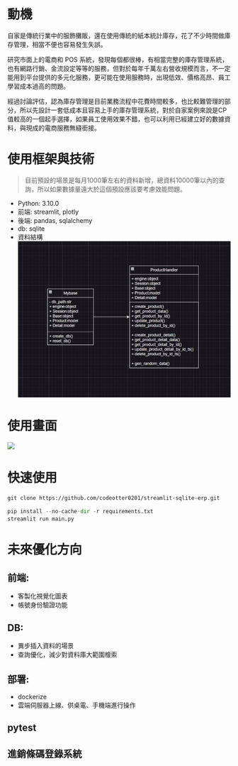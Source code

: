 # 動機
自家是傳統行業中的服飾攤販，還在使用傳統的紙本統計庫存，花了不少時間做庫存管理，相當不便也容易發生失誤。

研究市面上的電商和 POS 系統，發現每個都很棒，有相當完整的庫存管理系統，也有網路行銷、金流設定等等的服務，但對於每年千萬左右營收規模而言，不一定能用到平台提供的多元化服務，更可能在使用服務時，出現低效、價格高昂、員工學習成本過高的問題。

經過討論評估，認為庫存管理是目前業務流程中花費時間較多，也比較難管理的部分，所以先設計一套低成本且容易上手的庫存管理系統，對於自家案例來說是CP值較高的一個起手選擇，如果員工使用效果不錯，也可以利用已經建立好的數據資料，與現成的電商服務無縫銜接。

# 使用框架與技術
> 目前預設的場景是每月1000筆左右的資料新增，總資料10000筆以內的查詢，所以如果數據量遠大於這個預設應該要考慮效能問題。

* Python: 3.10.0
* 前端: streamlit, plotly
* 後端: pandas, sqlalchemy
* db: sqlite
* 資料結構
![](https://github.com/codeotter0201/erp/blob/master/erp.png)

# 使用畫面
![](https://github.com/codeotter0201/erp/blob/master/erp.gif)

# 快速使用
```shell
git clone https://github.com/codeotter0201/streamlit-sqlite-erp.git
```

```python
pip install --no-cache-dir -r requirements.txt
streamlit run main.py
```

# 未來優化方向
## 前端:
* 客製化視覺化圖表
* 帳號身份驗證功能

## DB:
* 異步插入資料的場景
* 查詢優化，減少對資料庫大範圍檢索

## 部署:
* dockerize
* 雲端伺服器上線、供桌電、手機端進行操作

## pytest

## 進銷條碼登錄系統